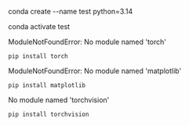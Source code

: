 conda create --name test python=3.14 

conda activate test



ModuleNotFoundError: No module named 'torch'

    pip install torch   




ModuleNotFoundError: No module named 'matplotlib'

    pip install matplotlib


No module named 'torchvision'

    pip install torchvision